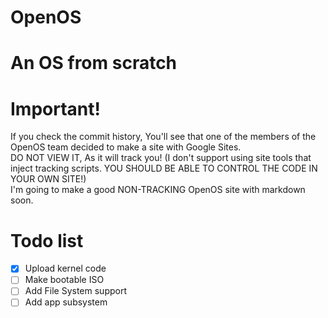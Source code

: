 # OpenOS
# An OS from scratch
# Important!
If you check the commit history, You'll see that one of the members of the OpenOS team decided to make a site with Google Sites.  
DO NOT VIEW IT, As it will track you! (I don't support using site tools that inject tracking scripts. YOU SHOULD BE ABLE TO CONTROL THE CODE IN YOUR OWN SITE!)  
I'm going to make a good NON-TRACKING OpenOS site with markdown soon.  
# Todo list
- [x] Upload kernel code
- [ ] Make bootable ISO
- [ ] Add File System support
- [ ] Add app subsystem
